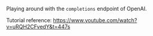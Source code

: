
Playing around with the `completions` endpoint of OpenAI.

Tutorial reference: https://www.youtube.com/watch?v=uRQH2CFvedY&t=447s
